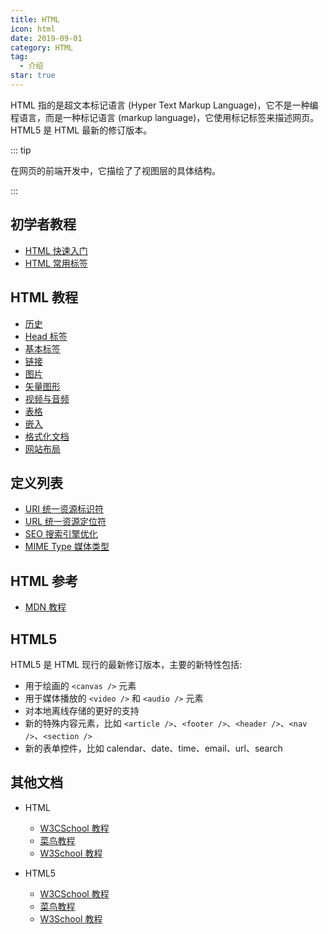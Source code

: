 ```yaml
---
title: HTML
icon: html
date: 2019-09-01
category: HTML
tag:
  - 介绍
star: true
---
```


HTML 指的是超文本标记语言 (Hyper Text Markup Language)，它不是一种编程语言，而是一种标记语言 (markup language)，它使用标记标签来描述网页。HTML5 是 HTML 最新的修订版本。

<!-- more -->

::: tip

在网页的前端开发中，它描绘了了视图层的具体结构。

:::

## 初学者教程

- [HTML 快速入门](guide/README.md)
- [HTML 常用标签](guide/tag.md)

## HTML 教程

- [历史](intro/history.md)
- [Head 标签](intro/head.md)
- [基本标签](intro/basic.md)
- [链接](intro/link.md)
- [图片](intro/image.md)
- [矢量图形](intro/svg.md)
- [视频与音频](intro/media.md)
- [表格](intro/table.md)
- [嵌入](intro/embed.md)
- [格式化文档](intro/format.md)
- [网站布局](intro/layout.md)

## 定义列表

- [URI 统一资源标识符](definition/uri.md)
- [URL 统一资源定位符](definition/url.md)
- [SEO 搜索引擎优化](definition/seo.md)
- [MIME Type 媒体类型](definition/mime.md)

## HTML 参考

- [MDN 教程](https://developer.mozilla.org/zh-CN/docs/learn/HTML)

## HTML5

HTML5 是 HTML 现行的最新修订版本，主要的新特性包括:

- 用于绘画的 `<canvas />` 元素
- 用于媒体播放的 `<video />` 和 `<audio />` 元素
- 对本地离线存储的更好的支持
- 新的特殊内容元素，比如 `<article />`、`<footer />`、`<header />`、`<nav />`、`<section />`
- 新的表单控件，比如 calendar、date、time、email、url、search

## 其他文档 <Badge text="不建议" type="warn" />

- HTML

  - [W3CSchool 教程](https://www.w3cschool.cn/html/)
  - [菜鸟教程](https://www.runoob.com/html/html-tutorial.html)
  - [W3School 教程](http://www.w3school.com.cn/html/index.asp)

- HTML5

  - [W3CSchool 教程](https://www.w3cschool.cn/html5/)
  - [菜鸟教程](https://www.runoob.com/html/html5-intro.html)
  - [W3School 教程](http://www.w3school.com.cn/html5/index.asp)
